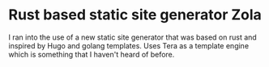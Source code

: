 # Rust based static site generator Zola

I ran into the use of a new static site generator that was based on rust and inspired by Hugo and golang templates. Uses Tera as a template engine which is something that I haven't heard of before.
